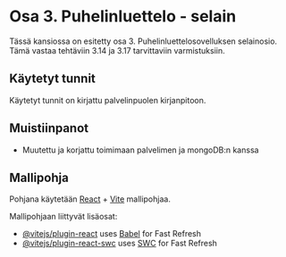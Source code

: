 # Osa 3. Puhelinluettelo - selain

Tässä kansiossa on esitetty osa 3. Puhelinluettelosovelluksen selainosio. Tämä vastaa tehtäviin 3.14 ja 3.17 tarvittaviin varmistuksiin.

## Käytetyt tunnit

Käytetyt tunnit on kirjattu palvelinpuolen kirjanpitoon.

## Muistiinpanot
- Muutettu ja korjattu toimimaan palvelimen ja mongoDB:n kanssa

## Mallipohja

Pohjana käytetään [React](https://react.dev/) + [Vite](https://vite.dev/) mallipohjaa.

Mallipohjaan liittyvät lisäosat:

- [@vitejs/plugin-react](https://github.com/vitejs/vite-plugin-react/blob/main/packages/plugin-react/README.md) uses [Babel](https://babeljs.io/) for Fast Refresh
- [@vitejs/plugin-react-swc](https://github.com/vitejs/vite-plugin-react-swc) uses [SWC](https://swc.rs/) for Fast Refresh
